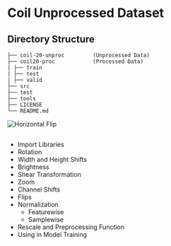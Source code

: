 # Coil Unprocessed Dataset

## Directory Structure

    ├── coil-20-unproc         (Unprocessed Data)
    ├── coil20-proc            (Processed Data)
    | ├── train
    | ├── test
    | ├── valid
    ├── src          
    ├── test         
    ├── tools        
    ├── LICENSE
    └── README.md

![Horizontal Flip](assets/horizontal_flip.jpg)

## 
* Import Libraries
* Rotation
* Width and Height Shifts
* Brightness
* Shear Transformation
* Zoom
* Channel Shifts
* Flips
* Normalization
  * Featurewise
  * Samplewise
* Rescale and Preprocessing Function
* Using in Model Training
